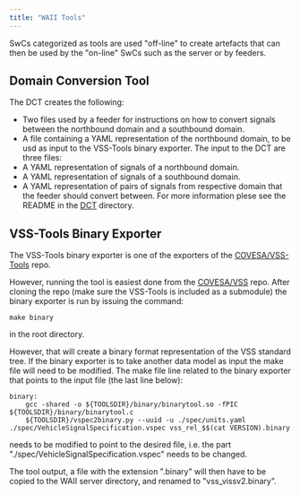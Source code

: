 ```yaml
---
title: "WAII Tools"
---
```


SwCs categorized as tools are used "off-line" to create artefacts that can then be used by the "on-line" SwCs such as the server or by feeders.

## Domain Conversion Tool
The DCT creates the following:
* Two files used by a feeder for instructions on how to convert signals between the northbound domain and a southbound domain.
* A file containing a YAML representation of the northbound domain, to be usd as input to the VSS-Tools binary exporter.
The input to the DCT are three files:
* A YAML representation of signals of a northbound domain.
* A YAML representation of signals of a southbound domain.
* A YAML representation of pairs of signals from respective domain that the feeder should convert between.
For more information plese see the README in the [DCT](https://github.com/w3c/automotive-viss2/tree/master/tools/DomainConversionTool) directory.


## VSS-Tools Binary Exporter
The VSS-Tools binary exporter is one of the exporters of the [COVESA/VSS-Tools](https://github.com/COVESA/vss-tools) repo.

However, running the tool is easiest done from the [COVESA/VSS](https://github.com/COVESA/vehicle_signal_specification/tree/master) repo.
After cloning the repo (make sure the VSS-Tools is included as a submodule) the binary exporter is run by issuing the command:
```
make binary
```
in the root directory.

However, that will create a binary format representation of the VSS standard tree.
If the binary exporter is to take another data model as input the make file will need to be modified.
The make file line related to the binary exporter that points to the input file (the last line below):
```
binary:
	gcc -shared -o ${TOOLSDIR}/binary/binarytool.so -fPIC ${TOOLSDIR}/binary/binarytool.c
	${TOOLSDIR}/vspec2binary.py --uuid -u ./spec/units.yaml ./spec/VehicleSignalSpecification.vspec vss_rel_$$(cat VERSION).binary
```
needs to be modified to point to the desired file, i.e. the part "./spec/VehicleSignalSpecification.vspec" needs to be changed.

The tool output, a file with the extension ".binary" will then have to be copied to the WAII server directory, and renamed to "vss_vissv2.binary".
